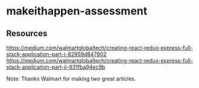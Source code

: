 # makeithappen-assessment

## Resources

https://medium.com/walmartglobaltech/creating-react-redux-express-full-stack-application-part-i-82959d847802
https://medium.com/walmartglobaltech/creating-react-redux-express-full-stack-application-part-ii-931fba94ec9b

Note: Thanks Walmart for making two great articles.
